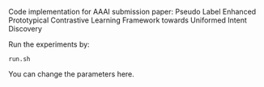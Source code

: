 Code implementation for AAAI submission paper: Pseudo Label Enhanced Prototypical Contrastive Learning Framework towards Uniformed Intent Discovery

Run the experiments by: 
```
run.sh
```
You can change the parameters here.
